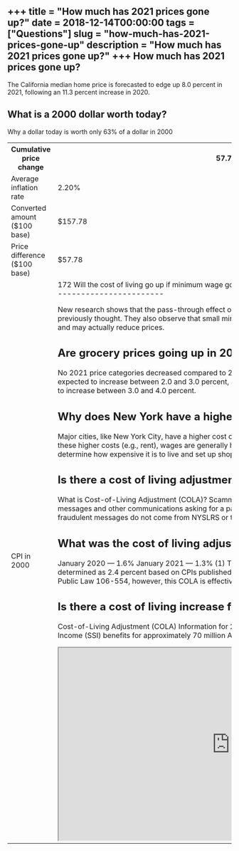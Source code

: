 +++
title = "How much has 2021 prices gone up?"
date = 2018-12-14T00:00:00
tags = ["Questions"]
slug = "how-much-has-2021-prices-gone-up"
description = "How much has 2021 prices gone up?"
+++
How much has 2021 prices gone up?
---------------------------------

The California median home price is forecasted to edge up 8.0 percent in 2021, following an 11.3 percent increase in 2020.

What is a 2000 dollar worth today?
----------------------------------

Why a dollar today is worth only 63% of a dollar in 2000

<table><tr><th>Cumulative price change</th><th>57.78%</th></tr><tr><td>Average inflation rate</td><td>2.20%</td></tr><tr><td>Converted amount ($100 base)</td><td>$157.78</td></tr><tr><td>Price difference ($100 base)</td><td>$57.78</td></tr><tr><td>CPI in 2000</td><td>172 Will the cost of living go up if minimum wage goes up?
------------------------------------------------------

New research shows that the pass-through effect on prices is fleeting and much smaller than previously thought. They also observe that small minimum wage increases do not lead to higher prices and may actually reduce prices.

Are grocery prices going up in 2021?
------------------------------------

No 2021 price categories decreased compared to 2020 prices. In 2021, food-at-home prices are expected to increase between 2.0 and 3.0 percent, and food-away-from-home prices are expected to increase between 3.0 and 4.0 percent.

Why does New York have a higher cost of living?
-----------------------------------------------

Major cities, like New York City, have a higher cost of living than smaller cities, like Albany. To offset these higher costs (e.g., rent), wages are generally higher. You can use cost of living information to determine how expensive it is to live and set up shop in an area. Cost of living matters to workers.

Is there a cost of living adjustment for nyslrs?
------------------------------------------------

What is Cost-of-Living Adjustment (COLA)? Scammers are targeting NYSLRS retirees with text messages and other communications asking for a payment to “upgrade” the pension fund. These fraudulent messages do not come from NYSLRS or the Office of the State Comptroller.

What was the cost of living adjustment for December 1999?
---------------------------------------------------------

January 2020 — 1.6% January 2021 — 1.3% (1) The COLA for December 1999 was originally determined as 2.4 percent based on CPIs published by the Bureau of Labor Statistics. Pursuant to Public Law 106-554, however, this COLA is effectively now 2.5 percent.

Is there a cost of living increase for Social Security?
-------------------------------------------------------

Cost-of-Living Adjustment (COLA) Information for 2021. Social Security and Supplemental Security Income (SSI) benefits for approximately 70 million Americans will increase 1.3 percent in 2021.

<iframe allow="accelerometer; autoplay; clipboard-write; encrypted-media; gyroscope; picture-in-picture" allowfullscreen="" class="__youtube_prefs__  epyt-is-override  no-lazyload" data-no-lazy="1" data-origheight="433" data-origwidth="770" data-skipgform_ajax_framebjll="" height="433" id="_ytid_18768" loading="lazy" src="https://www.youtube.com/embed/YhULIcGLyDo?enablejsapi=1&autoplay=0&cc_load_policy=0&cc_lang_pref=&iv_load_policy=1&loop=0&modestbranding=0&rel=1&fs=1&playsinline=0&autohide=2&theme=dark&color=red&controls=1&" title="YouTube player" width="770"></iframe>

</td></tr></table>